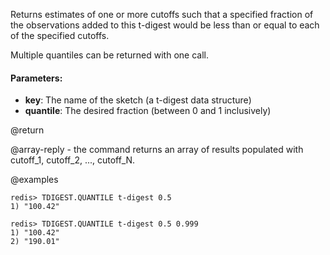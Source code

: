 Returns estimates of one or more cutoffs such that a specified fraction of the observations
added to this t-digest would be less than or equal to each of the specified cutoffs.

Multiple quantiles can be returned with one call.

#### Parameters:

* **key**: The name of the sketch (a t-digest data structure)
* **quantile**: The desired fraction (between 0 and 1 inclusively)

@return

@array-reply - the command returns an array of results populated with cutoff_1, cutoff_2, ..., cutoff_N.

@examples

```
redis> TDIGEST.QUANTILE t-digest 0.5
1) "100.42"
```
```
redis> TDIGEST.QUANTILE t-digest 0.5 0.999
1) "100.42"
2) "190.01"
```
